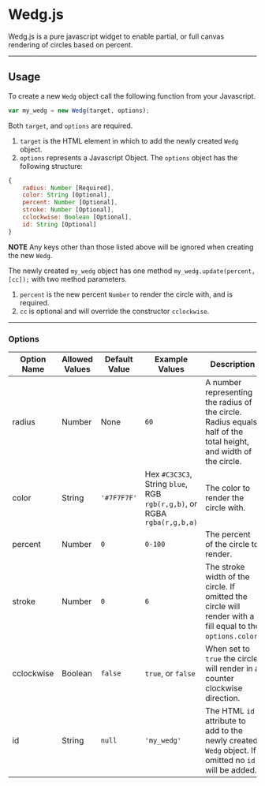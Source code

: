 # Wedg.js

Wedg.js is a pure javascript widget to enable partial, or full canvas rendering of circles based on percent.

**********************************

## Usage

To create a new `Wedg` object call the following function from your Javascript.

```javascript
var my_wedg = new Wedg(target, options);
```

Both `target`, and `options` are required.

1. `target` is the HTML element in which to add the newly created `Wedg` object.
2. `options` represents a Javascript Object. The `options` object has the following structure:

```javascript
{
    radius: Number [Required],
    color: String [Optional],
    percent: Number [Optional],
    stroke: Number [Optional],
    cclockwise: Boolean [Optional],
    id: String [Optional]
}
```

__NOTE__ Any keys other than those listed above will be ignored when creating the new `Wedg`.

The newly created `my_wedg` object has one method `my_wedg.update(percent, [cc]);` with two method parameters.

1. `percent` is the new percent `Number` to render the circle with, and is required. 
2. `cc` is optional and will override the constructor `cclockwise`.

**********************************

### Options

| Option Name | Allowed Values | Default Value | Example Values | Description |
| ----------- | -------------- | ------------- | -------------- | ----------- |
| radius | Number | None | `60` | A number representing the radius of the circle. Radius equals half of the total height, and width of the circle. |
| color | String | `'#7F7F7F'` | Hex `#C3C3C3`, String `blue`, RGB `rgb(r,g,b)`, or RGBA `rgba(r,g,b,a)` | The color to render the circle with. |
| percent | Number | `0` | `0-100` | The percent of the circle to render. |
| stroke | Number | `0` | `6` | The stroke width of the circle. If omitted the circle will render with a fill equal to the `options.color`. |
| cclockwise | Boolean | `false` | `true`, or `false` | When set to `true` the circle will render in a counter clockwise direction. |
| id | String | `null` | `'my_wedg'` | The HTML `id` attribute to add to the newly created `Wedg` object. If omitted no `id` will be added. |

